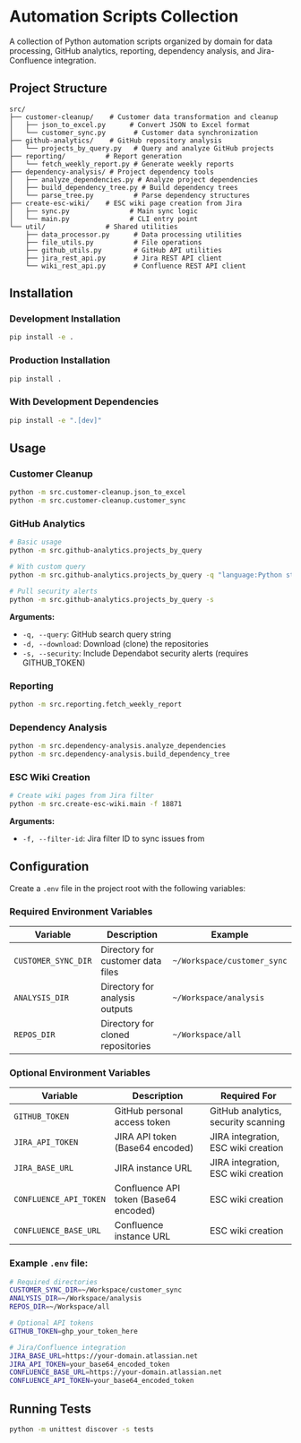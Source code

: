 # Automation Scripts Collection

A collection of Python automation scripts organized by domain for data processing, GitHub analytics, reporting, dependency analysis, and Jira-Confluence integration.

## Project Structure

```
src/
├── customer-cleanup/    # Customer data transformation and cleanup
│   ├── json_to_excel.py      # Convert JSON to Excel format
│   └── customer_sync.py       # Customer data synchronization
├── github-analytics/    # GitHub repository analysis
│   └── projects_by_query.py   # Query and analyze GitHub projects
├── reporting/          # Report generation
│   └── fetch_weekly_report.py # Generate weekly reports
├── dependency-analysis/ # Project dependency tools
│   ├── analyze_dependencies.py # Analyze project dependencies
│   ├── build_dependency_tree.py # Build dependency trees
│   └── parse_tree.py          # Parse dependency structures
├── create-esc-wiki/    # ESC wiki page creation from Jira
│   ├── sync.py               # Main sync logic
│   └── main.py               # CLI entry point
└── util/               # Shared utilities
    ├── data_processor.py      # Data processing utilities
    ├── file_utils.py          # File operations
    ├── github_utils.py        # GitHub API utilities
    ├── jira_rest_api.py       # Jira REST API client
    └── wiki_rest_api.py       # Confluence REST API client
```

## Installation

### Development Installation
```bash
pip install -e .
```

### Production Installation
```bash
pip install .
```

### With Development Dependencies
```bash
pip install -e ".[dev]"
```

## Usage

### Customer Cleanup
```bash
python -m src.customer-cleanup.json_to_excel
python -m src.customer-cleanup.customer_sync
```

### GitHub Analytics
```bash
# Basic usage
python -m src.github-analytics.projects_by_query

# With custom query
python -m src.github-analytics.projects_by_query -q "language:Python stars:>100"

# Pull security alerts
python -m src.github-analytics.projects_by_query -s
```

**Arguments:**
- `-q, --query`: GitHub search query string
- `-d, --download`: Download (clone) the repositories
- `-s, --security`: Include Dependabot security alerts (requires GITHUB_TOKEN)

### Reporting
```bash
python -m src.reporting.fetch_weekly_report
```

### Dependency Analysis
```bash
python -m src.dependency-analysis.analyze_dependencies
python -m src.dependency-analysis.build_dependency_tree
```

### ESC Wiki Creation
```bash
# Create wiki pages from Jira filter
python -m src.create-esc-wiki.main -f 18871
```

**Arguments:**
- `-f, --filter-id`: Jira filter ID to sync issues from

## Configuration

Create a `.env` file in the project root with the following variables:

### Required Environment Variables

| Variable | Description | Example |
|----------|-------------|----------|
| `CUSTOMER_SYNC_DIR` | Directory for customer data files | `~/Workspace/customer_sync` |
| `ANALYSIS_DIR` | Directory for analysis outputs | `~/Workspace/analysis` |
| `REPOS_DIR` | Directory for cloned repositories | `~/Workspace/all` |

### Optional Environment Variables

| Variable | Description | Required For |
|----------|-------------|-------------|
| `GITHUB_TOKEN` | GitHub personal access token | GitHub analytics, security scanning |
| `JIRA_API_TOKEN` | JIRA API token (Base64 encoded) | JIRA integration, ESC wiki creation |
| `JIRA_BASE_URL` | JIRA instance URL | JIRA integration, ESC wiki creation |
| `CONFLUENCE_API_TOKEN` | Confluence API token (Base64 encoded) | ESC wiki creation |
| `CONFLUENCE_BASE_URL` | Confluence instance URL | ESC wiki creation |

### Example `.env` file:

```bash
# Required directories
CUSTOMER_SYNC_DIR=~/Workspace/customer_sync
ANALYSIS_DIR=~/Workspace/analysis
REPOS_DIR=~/Workspace/all

# Optional API tokens
GITHUB_TOKEN=ghp_your_token_here

# Jira/Confluence integration
JIRA_BASE_URL=https://your-domain.atlassian.net
JIRA_API_TOKEN=your_base64_encoded_token
CONFLUENCE_BASE_URL=https://your-domain.atlassian.net
CONFLUENCE_API_TOKEN=your_base64_encoded_token
```

## Running Tests

```bash
python -m unittest discover -s tests
```